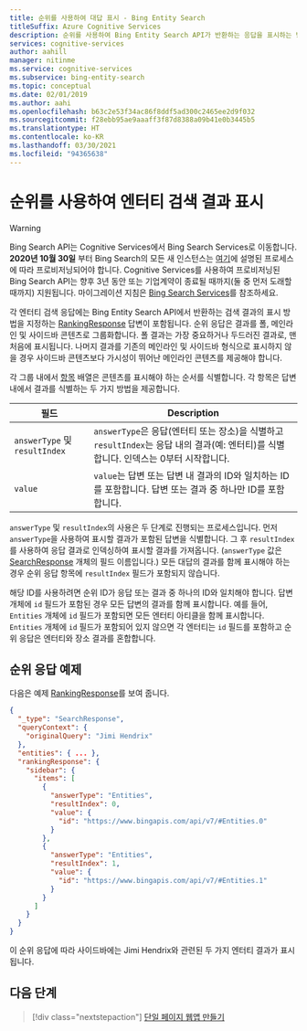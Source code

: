 ```yaml
---
title: 순위를 사용하여 대답 표시 - Bing Entity Search
titleSuffix: Azure Cognitive Services
description: 순위를 사용하여 Bing Entity Search API가 반환하는 응답을 표시하는 방법을 알아봅니다.
services: cognitive-services
author: aahill
manager: nitinme
ms.service: cognitive-services
ms.subservice: bing-entity-search
ms.topic: conceptual
ms.date: 02/01/2019
ms.author: aahi
ms.openlocfilehash: b63c2e53f34ac86f8ddf5ad300c2465ee2d9f032
ms.sourcegitcommit: f28ebb95ae9aaaff3f87d8388a09b41e0b3445b5
ms.translationtype: HT
ms.contentlocale: ko-KR
ms.lasthandoff: 03/30/2021
ms.locfileid: "94365638"
---
```

# <a name="using-ranking-to-display-entity-search-results"></a>순위를 사용하여 엔터티 검색 결과 표시  

> [!WARNING]
> Bing Search API는 Cognitive Services에서 Bing Search Services로 이동합니다. **2020년 10월 30일** 부터 Bing Search의 모든 새 인스턴스는 [여기](/bing/search-apis/bing-web-search/create-bing-search-service-resource)에 설명된 프로세스에 따라 프로비저닝되어야 합니다.
> Cognitive Services를 사용하여 프로비저닝된 Bing Search API는 향후 3년 동안 또는 기업계약이 종료될 때까지(둘 중 먼저 도래할 때까지) 지원됩니다.
> 마이그레이션 지침은 [Bing Search Services](/bing/search-apis/bing-web-search/create-bing-search-service-resource)를 참조하세요.

각 엔터티 검색 응답에는 Bing Entity Search API에서 반환하는 검색 결과의 표시 방법을 지정하는 [RankingResponse](/rest/api/cognitiveservices/bing-web-api-v7-reference#rankingresponse) 답변이 포함됩니다. 순위 응답은 결과를 폴, 메인라인 및 사이드바 콘텐츠로 그룹화합니다. 폴 결과는 가장 중요하거나 두드러진 결과로, 맨 처음에 표시됩니다. 나머지 결과를 기존의 메인라인 및 사이드바 형식으로 표시하지 않을 경우 사이드바 콘텐츠보다 가시성이 뛰어난 메인라인 콘텐츠를 제공해야 합니다. 
  
각 그룹 내에서 [항목](/rest/api/cognitiveservices/bing-web-api-v7-reference#rankinggroup-items) 배열은 콘텐츠를 표시해야 하는 순서를 식별합니다. 각 항목은 답변 내에서 결과를 식별하는 두 가지 방법을 제공합니다.  
 

|필드 | Description  |
|---------|---------|
|`answerType` 및 `resultIndex` | `answerType`은 응답(엔터티 또는 장소)을 식별하고 `resultIndex`는 응답 내의 결과(예: 엔터티)를 식별합니다. 인덱스는 0부터 시작합니다.|
|`value`    | `value`는 답변 또는 답변 내 결과의 ID와 일치하는 ID를 포함합니다. 답변 또는 결과 중 하나만 ID를 포함합니다. |
  
`answerType` 및 `resultIndex`의 사용은 두 단계로 진행되는 프로세스입니다. 먼저 `answerType`을 사용하여 표시할 결과가 포함된 답변을 식별합니다. 그 후 `resultIndex`를 사용하여 응답 결과로 인덱싱하여 표시할 결과를 가져옵니다. (`answerType` 값은 [SearchResponse](/rest/api/cognitiveservices/bing-web-api-v7-reference#searchresponse) 개체의 필드 이름입니다.) 모든 대답의 결과를 함께 표시해야 하는 경우 순위 응답 항목에 `resultIndex` 필드가 포함되지 않습니다.

해당 ID를 사용하려면 순위 ID가 응답 또는 결과 중 하나의 ID와 일치해야 합니다. 답변 개체에 `id` 필드가 포함된 경우 모든 답변의 결과를 함께 표시합니다. 예를 들어, `Entities` 개체에 `id` 필드가 포함되면 모든 엔터티 아티클을 함께 표시합니다. `Entities` 개체에 `id` 필드가 포함되어 있지 않으면 각 엔터티는 `id` 필드를 포함하고 순위 응답은 엔터티와 장소 결과를 혼합합니다.  
  
## <a name="ranking-response-example"></a>순위 응답 예제

다음은 예제 [RankingResponse](/rest/api/cognitiveservices/bing-web-api-v7-reference#rankingresponse)를 보여 줍니다.
  
```json
{
  "_type": "SearchResponse",
  "queryContext": {
    "originalQuery": "Jimi Hendrix"
  },
  "entities": { ... },
  "rankingResponse": {
    "sidebar": {
      "items": [
        {
          "answerType": "Entities",
          "resultIndex": 0,
          "value": {
            "id": "https://www.bingapis.com/api/v7/#Entities.0"
          }
        },
        {
          "answerType": "Entities",
          "resultIndex": 1,
          "value": {
            "id": "https://www.bingapis.com/api/v7/#Entities.1"
          }
        }
      ]
    }
  }
}
```

이 순위 응답에 따라 사이드바에는 Jimi Hendrix와 관련된 두 가지 엔터티 결과가 표시됩니다.

## <a name="next-steps"></a>다음 단계

> [!div class="nextstepaction"]
> [단일 페이지 웹앱 만들기](tutorial-bing-entities-search-single-page-app.md)